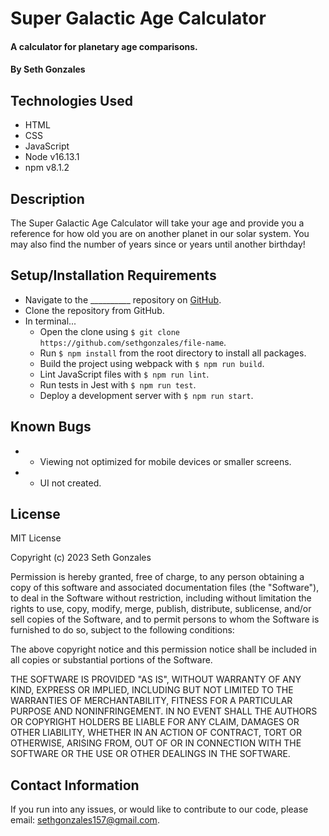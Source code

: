 # Super Galactic Age Calculator

#### A calculator for planetary age comparisons.

#### By Seth Gonzales

## Technologies Used

* HTML
* CSS 
* JavaScript
* Node v16.13.1
* npm v8.1.2

## Description

The Super Galactic Age Calculator will take your age and provide you a reference for how old you are on another planet in our solar system. You may also find the number of years since or years until another birthday!

## Setup/Installation Requirements

* Navigate to the __________ repository on [GitHub](https://github.com/sethgonzales/file-name).
* Clone the repository from GitHub.
* In terminal...
  * Open the clone using `$ git clone https://github.com/sethgonzales/file-name`.
  * Run `$ npm install` from the root directory to install all packages.
  * Build the project using webpack with `$ npm run build`.
  * Lint JavaScript files with `$ npm run lint`.
  * Run tests in Jest with `$ npm run test`.
  * Deploy a development server with `$ npm run start`.

## Known Bugs

* * Viewing not optimized for mobile devices or smaller screens.
* * UI not created.


## License

MIT License

Copyright (c) 2023 Seth Gonzales

Permission is hereby granted, free of charge, to any person obtaining a copy
of this software and associated documentation files (the "Software"), to deal
in the Software without restriction, including without limitation the rights
to use, copy, modify, merge, publish, distribute, sublicense, and/or sell
copies of the Software, and to permit persons to whom the Software is
furnished to do so, subject to the following conditions:

The above copyright notice and this permission notice shall be included in all
copies or substantial portions of the Software.

THE SOFTWARE IS PROVIDED "AS IS", WITHOUT WARRANTY OF ANY KIND, EXPRESS OR
IMPLIED, INCLUDING BUT NOT LIMITED TO THE WARRANTIES OF MERCHANTABILITY,
FITNESS FOR A PARTICULAR PURPOSE AND NONINFRINGEMENT. IN NO EVENT SHALL THE
AUTHORS OR COPYRIGHT HOLDERS BE LIABLE FOR ANY CLAIM, DAMAGES OR OTHER
LIABILITY, WHETHER IN AN ACTION OF CONTRACT, TORT OR OTHERWISE, ARISING FROM,
OUT OF OR IN CONNECTION WITH THE SOFTWARE OR THE USE OR OTHER DEALINGS IN THE
SOFTWARE.

## Contact Information

If you run into any issues, or would like to contribute to our code, please email: sethgonzales157@gmail.com.